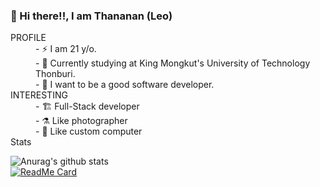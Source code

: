 ### 🚀 Hi there!!, I am Thananan (Leo)
<dl>
  <dt>PROFILE
    <dd> - ⚡️ I am 21 y/o.<br/>
    <dd> - 🌱 Currently studying at King Mongkut's University of Technology Thonburi.<br/>
    <dd> - 🎉 I want to be a good software developer.<br/>
  <dt>INTERESTING
    <dd> - 🏗 Full-Stack developer
    <dd> - ⚗ Like photographer
    <dd> - 📱 Like custom computer
   <dt>Stats
</dl>
  
  ![Anurag's github stats](https://github-readme-stats.vercel.app/api?username=bluebearrii&show_icons=true&theme=radical)<br/>
  [![ReadMe Card](https://github-readme-stats.vercel.app/api/pin/?username=bluebearrii&repo=github-readme-stats)](https://github.com/bluebearrii/github-readme-stats)
  
<!--
**BlueBearrii/BlueBearrii** is a ✨ _special_ ✨ repository because its `README.md` (this file) appears on your GitHub profile.

Here are some ideas to get you started:

- 🔭 I’m currently working on ...
- 🌱 I’m currently learning ...
- 👯 I’m looking to collaborate on ...
- 🤔 I’m looking for help with ...
- 💬 Ask me about ...
- 📫 How to reach me: ...
- 😄 Pronouns: ...
- ⚡ Fun fact: ...
-->
